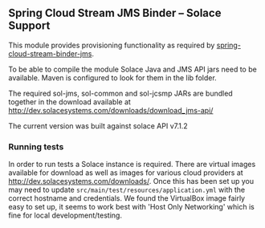 Spring Cloud Stream JMS Binder – Solace Support
-----------------------------------------------

This module provides provisioning functionality as required by [spring-cloud-stream-binder-jms](../../../).

To be able to compile the module Solace Java and JMS API jars need to be 
available. Maven is configured to look for them in the lib folder. 

The required sol-jms, sol-common and sol-jcsmp JARs are bundled together in the 
download available at http://dev.solacesystems.com/downloads/download_jms-api/

The current version was built against solace API v7.1.2

### Running tests

In order to run tests a Solace instance is required. There are virtual images available for download 
as well as images for various cloud providers at http://dev.solacesystems.com/downloads/. Once this has been
set up you may need to update `src/main/test/resources/application.yml` with the correct hostname and credentials.
We found the VirtualBox image fairly easy to set up, it seems to work best with 'Host Only Networking' which is 
fine for local development/testing.
